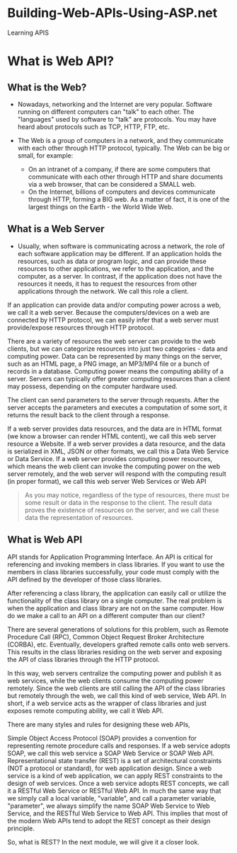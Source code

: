 # Building-Web-APIs-Using-ASP.net
Learning APIS
# What is Web API?
  ## What is the Web?

- Nowadays, networking and the Internet are very popular. Software running on different computers can "talk" to each other. The "languages" used by software to "talk" are protocols. You may have heard about protocols such as TCP, HTTP, FTP, etc.

- The Web is a group of computers in a network, and they communicate with each other through HTTP protocol, typically. The Web can be big or small, for example:

   - On an intranet of a company, if there are some computers that communicate with each other through HTTP and share documents via a web browser, that can be considered a SMALL web.
   - On the Internet, billions of computers and devices communicate through HTTP, forming a BIG web. As a matter of fact, it is one of the largest things on the Earth - the World Wide Web.
## What is a Web Server
- Usually, when software is communicating across a network, the role of each software application may be different. If an application holds the resources, such as data or program logic, and can provide these resources to other applications, we refer to the application, and the computer, as a server. In contrast, if the application does not have the resources it needs, it has to request the resources from other applications through the network. We call this role a client.

If an application can provide data and/or computing power across a web, we call it a web server. Because the computers/devices on a web are connected by HTTP protocol, we can easily infer that a web server must provide/expose resources through HTTP protocol.

There are a variety of resources the web server can provide to the web clients, but we can categorize resources into just two categories - data and computing power. Data can be represented by many things on the server, such as an HTML page, a PNG image, an MP3/MP4 file or a bunch of records in a database. Computing power means the computing ability of a server. Servers can typically offer greater computing resources than a client may possess, depending on the computer hardware used.

The client can send parameters to the server through requests. After the server accepts the parameters and executes a computation of some sort, it returns the result back to the client through a response.

If a web server provides data resources, and the data are in HTML format (we know a browser can render HTML content), we call this web server resource a Website.
If a web server provides a data resource, and the data is serialized in XML, JSON or other formats, we call this a Data Web Service or Data Service.
If a web server provides computing power resources, which means the web client can invoke the computing power on the web server remotely, and the web server will respond with the computing result (in proper format), we call this web server Web Services or Web API

> As you may notice, regardless of the type of resources, there must be some result or data in the response to the client. The result data proves the existence of resources on the server, and we call these data the representation of resources.

## What is Web API
API stands for Application Programming Interface. An API is critical for referencing and invoking members in class libraries. If you want to use the members in class libraries successfully, your code must comply with the API defined by the developer of those class libraries.

After referencing a class library, the application can easily call or utilize the functionality of the class library on a single computer. The real problem is when the application and class library are not on the same computer. How do we make a call to an API on a different computer than our client?

There are several generations of solutions for this problem, such as Remote Procedure Call (RPC), Common Object Request Broker Architecture (CORBA), etc. Eventually, developers grafted remote calls onto web servers. This results in the class libraries residing on the web server and exposing the API of class libraries through the HTTP protocol.

In this way, web servers centralize the computing power and publish it as web services, while the web clients consume the computing power remotely. Since the web clients are still calling the API of the class libraries but remotely through the web, we call this kind of web service, Web API. In short, if a web service acts as the wrapper of class libraries and just exposes remote computing ability, we call it Web API.

There are many styles and rules for designing these web APIs,

Simple Object Access Protocol (SOAP) provides a convention for representing remote procedure calls and responses. If a web service adopts SOAP, we call this web service a SOAP Web Service or SOAP Web API.
Representational state transfer (REST) is a set of architectural constraints (NOT a protocol or standard), for web application design. Since a web service is a kind of web application, we can apply REST constraints to the design of web services. Once a web service adopts REST concepts, we call it a RESTful Web Service or RESTful Web API.
In much the same way that we simply call a local variable, "variable", and call a parameter variable, "parameter", we always simplify the name SOAP Web Service to Web Service, and the RESTful Web Service to Web API. This implies that most of the modern Web APIs tend to adopt the REST concept as their design principle.

So, what is REST? In the next module, we will give it a closer look.
